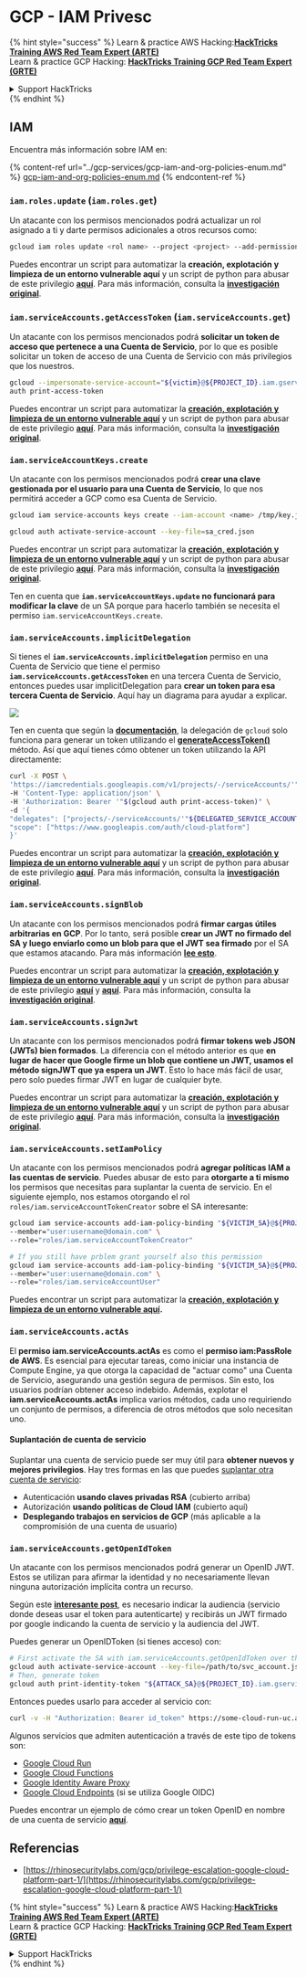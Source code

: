 # GCP - IAM Privesc

{% hint style="success" %}
Learn & practice AWS Hacking:<img src="../../../.gitbook/assets/image (1) (1).png" alt="" data-size="line">[**HackTricks Training AWS Red Team Expert (ARTE)**](https://training.hacktricks.xyz/courses/arte)<img src="../../../.gitbook/assets/image (1) (1).png" alt="" data-size="line">\
Learn & practice GCP Hacking: <img src="../../../.gitbook/assets/image (2).png" alt="" data-size="line">[**HackTricks Training GCP Red Team Expert (GRTE)**<img src="../../../.gitbook/assets/image (2).png" alt="" data-size="line">](https://training.hacktricks.xyz/courses/grte)

<details>

<summary>Support HackTricks</summary>

* Check the [**subscription plans**](https://github.com/sponsors/carlospolop)!
* **Join the** 💬 [**Discord group**](https://discord.gg/hRep4RUj7f) or the [**telegram group**](https://t.me/peass) or **follow** us on **Twitter** 🐦 [**@hacktricks\_live**](https://twitter.com/hacktricks\_live)**.**
* **Share hacking tricks by submitting PRs to the** [**HackTricks**](https://github.com/carlospolop/hacktricks) and [**HackTricks Cloud**](https://github.com/carlospolop/hacktricks-cloud) github repos.

</details>
{% endhint %}

## IAM

Encuentra más información sobre IAM en:

{% content-ref url="../gcp-services/gcp-iam-and-org-policies-enum.md" %}
[gcp-iam-and-org-policies-enum.md](../gcp-services/gcp-iam-and-org-policies-enum.md)
{% endcontent-ref %}

### `iam.roles.update` (`iam.roles.get`)

Un atacante con los permisos mencionados podrá actualizar un rol asignado a ti y darte permisos adicionales a otros recursos como:
```bash
gcloud iam roles update <rol name> --project <project> --add-permissions <permission>
```
Puedes encontrar un script para automatizar la **creación, explotación y limpieza de un entorno vulnerable aquí** y un script de python para abusar de este privilegio [**aquí**](https://github.com/RhinoSecurityLabs/GCP-IAM-Privilege-Escalation/blob/master/ExploitScripts/iam.roles.update.py). Para más información, consulta la [**investigación original**](https://rhinosecuritylabs.com/gcp/privilege-escalation-google-cloud-platform-part-1/).

### `iam.serviceAccounts.getAccessToken` (`iam.serviceAccounts.get`)

Un atacante con los permisos mencionados podrá **solicitar un token de acceso que pertenece a una Cuenta de Servicio**, por lo que es posible solicitar un token de acceso de una Cuenta de Servicio con más privilegios que los nuestros.
```bash
gcloud --impersonate-service-account="${victim}@${PROJECT_ID}.iam.gserviceaccount.com" \
auth print-access-token
```
Puedes encontrar un script para automatizar la [**creación, explotación y limpieza de un entorno vulnerable aquí**](https://github.com/carlospolop/gcp\_privesc\_scripts/blob/main/tests/4-iam.serviceAccounts.getAccessToken.sh) y un script de python para abusar de este privilegio [**aquí**](https://github.com/RhinoSecurityLabs/GCP-IAM-Privilege-Escalation/blob/master/ExploitScripts/iam.serviceAccounts.getAccessToken.py). Para más información, consulta la [**investigación original**](https://rhinosecuritylabs.com/gcp/privilege-escalation-google-cloud-platform-part-1/).

### `iam.serviceAccountKeys.create`

Un atacante con los permisos mencionados podrá **crear una clave gestionada por el usuario para una Cuenta de Servicio**, lo que nos permitirá acceder a GCP como esa Cuenta de Servicio.
```bash
gcloud iam service-accounts keys create --iam-account <name> /tmp/key.json

gcloud auth activate-service-account --key-file=sa_cred.json
```
Puedes encontrar un script para automatizar la [**creación, explotación y limpieza de un entorno vulnerable aquí**](https://github.com/carlospolop/gcp\_privesc\_scripts/blob/main/tests/3-iam.serviceAccountKeys.create.sh) y un script de python para abusar de este privilegio [**aquí**](https://github.com/RhinoSecurityLabs/GCP-IAM-Privilege-Escalation/blob/master/ExploitScripts/iam.serviceAccountKeys.create.py). Para más información, consulta la [**investigación original**](https://rhinosecuritylabs.com/gcp/privilege-escalation-google-cloud-platform-part-1/).

Ten en cuenta que **`iam.serviceAccountKeys.update` no funcionará para modificar la clave** de un SA porque para hacerlo también se necesita el permiso `iam.serviceAccountKeys.create`.

### `iam.serviceAccounts.implicitDelegation`

Si tienes el **`iam.serviceAccounts.implicitDelegation`** permiso en una Cuenta de Servicio que tiene el permiso **`iam.serviceAccounts.getAccessToken`** en una tercera Cuenta de Servicio, entonces puedes usar implicitDelegation para **crear un token para esa tercera Cuenta de Servicio**. Aquí hay un diagrama para ayudar a explicar.

![](https://rhinosecuritylabs.com/wp-content/uploads/2020/04/image2-500x493.png)

Ten en cuenta que según la [**documentación**](https://cloud.google.com/iam/docs/understanding-service-accounts), la delegación de `gcloud` solo funciona para generar un token utilizando el [**generateAccessToken()**](https://cloud.google.com/iam/credentials/reference/rest/v1/projects.serviceAccounts/generateAccessToken) método. Así que aquí tienes cómo obtener un token utilizando la API directamente:
```bash
curl -X POST \
'https://iamcredentials.googleapis.com/v1/projects/-/serviceAccounts/'"${TARGET_SERVICE_ACCOUNT}"':generateAccessToken' \
-H 'Content-Type: application/json' \
-H 'Authorization: Bearer '"$(gcloud auth print-access-token)" \
-d '{
"delegates": ["projects/-/serviceAccounts/'"${DELEGATED_SERVICE_ACCOUNT}"'"],
"scope": ["https://www.googleapis.com/auth/cloud-platform"]
}'
```
Puedes encontrar un script para automatizar la [**creación, explotación y limpieza de un entorno vulnerable aquí**](https://github.com/carlospolop/gcp\_privesc\_scripts/blob/main/tests/5-iam.serviceAccounts.implicitDelegation.sh) y un script de python para abusar de este privilegio [**aquí**](https://github.com/RhinoSecurityLabs/GCP-IAM-Privilege-Escalation/blob/master/ExploitScripts/iam.serviceAccounts.implicitDelegation.py). Para más información, consulta la [**investigación original**](https://rhinosecuritylabs.com/gcp/privilege-escalation-google-cloud-platform-part-1/).

### `iam.serviceAccounts.signBlob`

Un atacante con los permisos mencionados podrá **firmar cargas útiles arbitrarias en GCP**. Por lo tanto, será posible **crear un JWT no firmado del SA y luego enviarlo como un blob para que el JWT sea firmado** por el SA que estamos atacando. Para más información [**lee esto**](https://medium.com/google-cloud/using-serviceaccountactor-iam-role-for-account-impersonation-on-google-cloud-platform-a9e7118480ed).

Puedes encontrar un script para automatizar la [**creación, explotación y limpieza de un entorno vulnerable aquí**](https://github.com/carlospolop/gcp\_privesc\_scripts/blob/main/tests/6-iam.serviceAccounts.signBlob.sh) y un script de python para abusar de este privilegio [**aquí**](https://github.com/RhinoSecurityLabs/GCP-IAM-Privilege-Escalation/blob/master/ExploitScripts/iam.serviceAccounts.signBlob-accessToken.py) y [**aquí**](https://github.com/RhinoSecurityLabs/GCP-IAM-Privilege-Escalation/blob/master/ExploitScripts/iam.serviceAccounts.signBlob-gcsSignedUrl.py). Para más información, consulta la [**investigación original**](https://rhinosecuritylabs.com/gcp/privilege-escalation-google-cloud-platform-part-1/).

### `iam.serviceAccounts.signJwt`

Un atacante con los permisos mencionados podrá **firmar tokens web JSON (JWTs) bien formados**. La diferencia con el método anterior es que **en lugar de hacer que Google firme un blob que contiene un JWT, usamos el método signJWT que ya espera un JWT**. Esto lo hace más fácil de usar, pero solo puedes firmar JWT en lugar de cualquier byte.

Puedes encontrar un script para automatizar la [**creación, explotación y limpieza de un entorno vulnerable aquí**](https://github.com/carlospolop/gcp\_privesc\_scripts/blob/main/tests/7-iam.serviceAccounts.signJWT.sh) y un script de python para abusar de este privilegio [**aquí**](https://github.com/RhinoSecurityLabs/GCP-IAM-Privilege-Escalation/blob/master/ExploitScripts/iam.serviceAccounts.signJWT.py). Para más información, consulta la [**investigación original**](https://rhinosecuritylabs.com/gcp/privilege-escalation-google-cloud-platform-part-1/).

### `iam.serviceAccounts.setIamPolicy` <a href="#iam.serviceaccounts.setiampolicy" id="iam.serviceaccounts.setiampolicy"></a>

Un atacante con los permisos mencionados podrá **agregar políticas IAM a las cuentas de servicio**. Puedes abusar de esto para **otorgarte a ti mismo** los permisos que necesitas para suplantar la cuenta de servicio. En el siguiente ejemplo, nos estamos otorgando el rol `roles/iam.serviceAccountTokenCreator` sobre el SA interesante:
```bash
gcloud iam service-accounts add-iam-policy-binding "${VICTIM_SA}@${PROJECT_ID}.iam.gserviceaccount.com" \
--member="user:username@domain.com" \
--role="roles/iam.serviceAccountTokenCreator"

# If you still have prblem grant yourself also this permission
gcloud iam service-accounts add-iam-policy-binding "${VICTIM_SA}@${PROJECT_ID}.iam.gserviceaccount.com" \ \
--member="user:username@domain.com" \
--role="roles/iam.serviceAccountUser"
```
Puedes encontrar un script para automatizar la [**creación, explotación y limpieza de un entorno vulnerable aquí**](https://github.com/carlospolop/gcp\_privesc\_scripts/blob/main/tests/d-iam.serviceAccounts.setIamPolicy.sh)**.**

### `iam.serviceAccounts.actAs`

El **permiso iam.serviceAccounts.actAs** es como el **permiso iam:PassRole de AWS**. Es esencial para ejecutar tareas, como iniciar una instancia de Compute Engine, ya que otorga la capacidad de "actuar como" una Cuenta de Servicio, asegurando una gestión segura de permisos. Sin esto, los usuarios podrían obtener acceso indebido. Además, explotar el **iam.serviceAccounts.actAs** implica varios métodos, cada uno requiriendo un conjunto de permisos, a diferencia de otros métodos que solo necesitan uno.

#### Suplantación de cuenta de servicio <a href="#service-account-impersonation" id="service-account-impersonation"></a>

Suplantar una cuenta de servicio puede ser muy útil para **obtener nuevos y mejores privilegios**. Hay tres formas en las que puedes [suplantar otra cuenta de servicio](https://cloud.google.com/iam/docs/understanding-service-accounts#impersonating\_a\_service\_account):

* Autenticación **usando claves privadas RSA** (cubierto arriba)
* Autorización **usando políticas de Cloud IAM** (cubierto aquí)
* **Desplegando trabajos en servicios de GCP** (más aplicable a la compromisión de una cuenta de usuario)

### `iam.serviceAccounts.getOpenIdToken`

Un atacante con los permisos mencionados podrá generar un OpenID JWT. Estos se utilizan para afirmar la identidad y no necesariamente llevan ninguna autorización implícita contra un recurso.

Según este [**interesante post**](https://medium.com/google-cloud/authenticating-using-google-openid-connect-tokens-e7675051213b), es necesario indicar la audiencia (servicio donde deseas usar el token para autenticarte) y recibirás un JWT firmado por google indicando la cuenta de servicio y la audiencia del JWT.

Puedes generar un OpenIDToken (si tienes acceso) con:
```bash
# First activate the SA with iam.serviceAccounts.getOpenIdToken over the other SA
gcloud auth activate-service-account --key-file=/path/to/svc_account.json
# Then, generate token
gcloud auth print-identity-token "${ATTACK_SA}@${PROJECT_ID}.iam.gserviceaccount.com" --audiences=https://example.com
```
Entonces puedes usarlo para acceder al servicio con:
```bash
curl -v -H "Authorization: Bearer id_token" https://some-cloud-run-uc.a.run.app
```
Algunos servicios que admiten autenticación a través de este tipo de tokens son:

* [Google Cloud Run](https://cloud.google.com/run/)
* [Google Cloud Functions](https://cloud.google.com/functions/docs/)
* [Google Identity Aware Proxy](https://cloud.google.com/iap/docs/authentication-howto)
* [Google Cloud Endpoints](https://cloud.google.com/endpoints/docs/openapi/authenticating-users-google-id) (si se utiliza Google OIDC)

Puedes encontrar un ejemplo de cómo crear un token OpenID en nombre de una cuenta de servicio [**aquí**](https://github.com/carlospolop-forks/GCP-IAM-Privilege-Escalation/blob/master/ExploitScripts/iam.serviceAccounts.getOpenIdToken.py).

## Referencias

* [https://rhinosecuritylabs.com/gcp/privilege-escalation-google-cloud-platform-part-1/](https://rhinosecuritylabs.com/gcp/privilege-escalation-google-cloud-platform-part-1/)

{% hint style="success" %}
Learn & practice AWS Hacking:<img src="../../../.gitbook/assets/image (1) (1).png" alt="" data-size="line">[**HackTricks Training AWS Red Team Expert (ARTE)**](https://training.hacktricks.xyz/courses/arte)<img src="../../../.gitbook/assets/image (1) (1).png" alt="" data-size="line">\
Learn & practice GCP Hacking: <img src="../../../.gitbook/assets/image (2).png" alt="" data-size="line">[**HackTricks Training GCP Red Team Expert (GRTE)**<img src="../../../.gitbook/assets/image (2).png" alt="" data-size="line">](https://training.hacktricks.xyz/courses/grte)

<details>

<summary>Support HackTricks</summary>

* Check the [**subscription plans**](https://github.com/sponsors/carlospolop)!
* **Join the** 💬 [**Discord group**](https://discord.gg/hRep4RUj7f) or the [**telegram group**](https://t.me/peass) or **follow** us on **Twitter** 🐦 [**@hacktricks\_live**](https://twitter.com/hacktricks\_live)**.**
* **Share hacking tricks by submitting PRs to the** [**HackTricks**](https://github.com/carlospolop/hacktricks) and [**HackTricks Cloud**](https://github.com/carlospolop/hacktricks-cloud) github repos.

</details>
{% endhint %}
